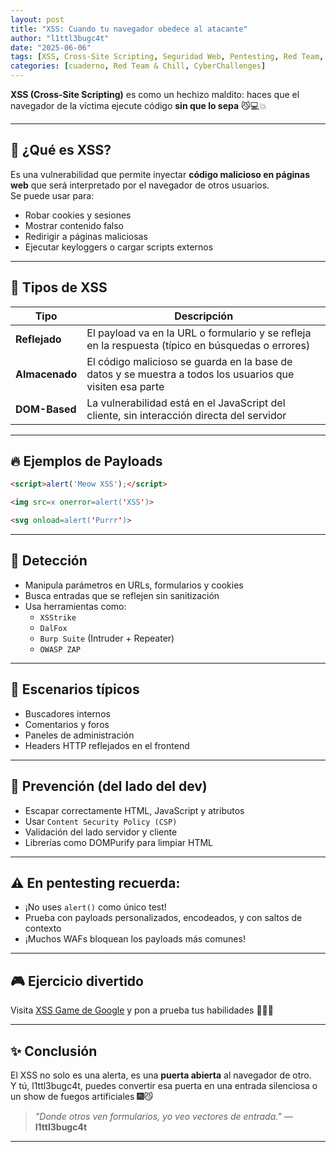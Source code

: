 ```yaml
---
layout: post
title: "XSS: Cuando tu navegador obedece al atacante"
author: "l1ttl3bugc4t"
date: "2025-06-06"
tags: [XSS, Cross-Site Scripting, Seguridad Web, Pentesting, Red Team, Inyección]
categories: [cuaderno, Red Team & Chill, CyberChallenges]
---
```


**XSS (Cross-Site Scripting)** es como un hechizo maldito: haces que el navegador de la víctima ejecute código **sin que lo sepa** 😼💻💥

---

## 🧠 ¿Qué es XSS?

Es una vulnerabilidad que permite inyectar **código malicioso en páginas web** que será interpretado por el navegador de otros usuarios.  
Se puede usar para:
- Robar cookies y sesiones
- Mostrar contenido falso
- Redirigir a páginas maliciosas
- Ejecutar keyloggers o cargar scripts externos

---

## 🍬 Tipos de XSS

| Tipo | Descripción |
|------|-------------|
| **Reflejado** | El payload va en la URL o formulario y se refleja en la respuesta (típico en búsquedas o errores) |
| **Almacenado** | El código malicioso se guarda en la base de datos y se muestra a todos los usuarios que visiten esa parte |
| **DOM-Based** | La vulnerabilidad está en el JavaScript del cliente, sin interacción directa del servidor |

---

## 🔥 Ejemplos de Payloads

```html
<script>alert('Meow XSS');</script>
```

```html
<img src=x onerror=alert('XSS')>
```

```html
<svg onload=alert('Purrr')>
```

---

## 🧪 Detección

- Manipula parámetros en URLs, formularios y cookies
- Busca entradas que se reflejen sin sanitización
- Usa herramientas como:
  - `XSStrike`
  - `DalFox`
  - `Burp Suite` (Intruder + Repeater)
  - `OWASP ZAP`

---

## 🚀 Escenarios típicos

- Buscadores internos
- Comentarios y foros
- Paneles de administración
- Headers HTTP reflejados en el frontend

---

## 🧯 Prevención (del lado del dev)

- Escapar correctamente HTML, JavaScript y atributos
- Usar `Content Security Policy (CSP)`
- Validación del lado servidor y cliente
- Librerías como DOMPurify para limpiar HTML

---

## ⚠️ En pentesting recuerda:

- ¡No uses `alert()` como único test!
- Prueba con payloads personalizados, encodeados, y con saltos de contexto
- ¡Muchos WAFs bloquean los payloads más comunes!

---

## 🎮 Ejercicio divertido

Visita [XSS Game de Google](https://xss-game.appspot.com/) y pon a prueba tus habilidades 🧙‍♂️💥

---

## ✨ Conclusión

El XSS no solo es una alerta, es una **puerta abierta** al navegador de otro.  
Y tú, l1ttl3bugc4t, puedes convertir esa puerta en una entrada silenciosa o un show de fuegos artificiales 🎆😼

> _"Donde otros ven formularios, yo veo vectores de entrada."_ — **l1ttl3bugc4t**

---

